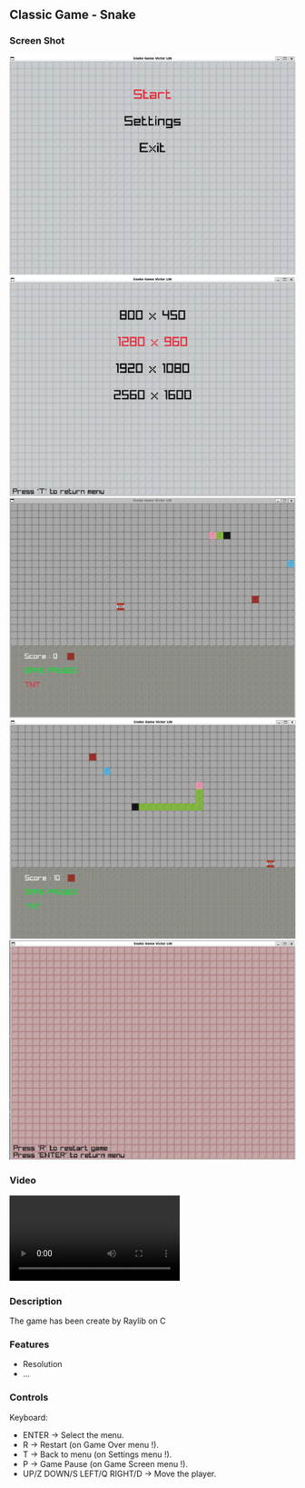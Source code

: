 ## Classic Game - Snake

### Screen Shot
![Snake Game](menu.png "menu")
![Snake Game](settings_resolution.png "settings")
![Snake Game](tnt_disable.png "tnt_disable")
![Snake Game](tnt_active.png "tnt_active")
![Snake Game](game_over.png "gamr_over")

### Video
![Snake Game](game_play_snake.mp4 "gamePlay")

### Description
The game has been create by Raylib on C


### Features
 - Resolution
 - ...

### Controls

Keyboard:
 - ENTER -> Select the menu.
 - R -> Restart (on Game Over menu !).
 - T -> Back to menu (on Settings menu !).
 - P -> Game Pause (on Game Screen menu !).
 - UP/Z DOWN/S LEFT/Q RIGHT/D -> Move the player.